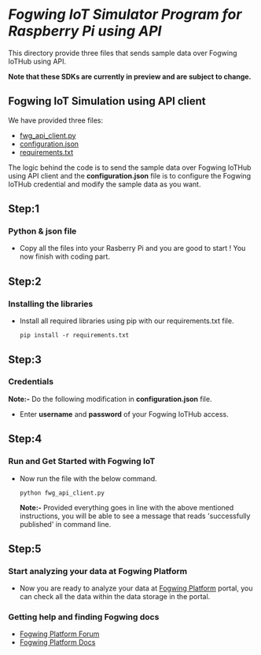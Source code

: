 # _Fogwing IoT Simulator Program for Raspberry Pi using API_
This directory provide three files that sends sample data over Fogwing IoTHub using API.

**Note that these SDKs are currently in preview and are subject to change.**

## Fogwing IoT Simulation using API client
We have provided three files:
* [fwg_api_client.py](https://github.com/factana/fogwing-simulator-for-iothub-api/blob/master/Fwg_API_client_simulator.py)
* [configuration.json](https://github.com/factana/fogwing-simulator-for-iothub-api/blob/master/configuration.json)
* [requirements.txt](https://github.com/factana/fogwing-simulator-for-iothub-api/blob/master/requirements.txt)

The logic behind the code is to send the sample data over Fogwing
IoTHub using API client and the **configuration.json** file is to
configure the Fogwing IoTHub credential and modify the sample data as you want.

## Step:1
### Python & json file
* Copy all the files into your Rasberry Pi and 
  you are good to start ! You now finish with coding part.
  
## Step:2
### Installing the libraries
* Install all required libraries using pip with our requirements.txt file.
    ```
    pip install -r requirements.txt
    ```
## Step:3
### Credentials
**Note:-** Do the following modification in **configuration.json** file.
* Enter **username** and **password** of your Fogwing IoTHub access. 
  
## Step:4
### Run and Get Started with Fogwing IoT
* Now run the file with the below command.
    ```
    python fwg_api_client.py
    ```
  **Note:-** Provided everything goes in line with the above mentioned instructions,
         you will be able to see a message that reads 'successfully published' in command line.

## Step:5
### Start analyzing your data at Fogwing Platform
* Now you are ready to analyze your data at [Fogwing Platform](https://enterprise.fogwing.net/) portal,
  you can check all the data within the data storage in the portal.
  
 ### Getting help and finding Fogwing docs
 * [Fogwing Platform Forum]()
 * [Fogwing Platform Docs](https://docs.fogwing.io/)
